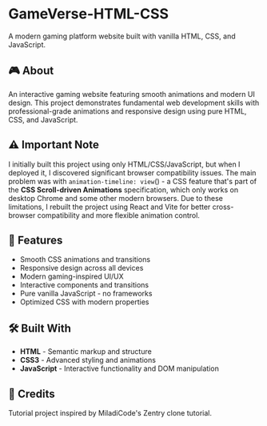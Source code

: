 # GameVerse-HTML-CSS

A modern gaming platform website built with vanilla HTML, CSS, and JavaScript.

## 🎮 About
An interactive gaming website featuring smooth animations and modern UI design. This project demonstrates fundamental web development skills with professional-grade animations and responsive design using pure HTML, CSS, and JavaScript.

## ⚠️ Important Note
I initially built this project using only HTML/CSS/JavaScript, but when I deployed it, 
I discovered significant browser compatibility issues. The main problem was with `animation-timeline: view`() - a CSS feature that's part of the **CSS Scroll-driven Animations** specification, which only works on desktop Chrome and some other modern browsers. Due to these limitations, I rebuilt the project using React and Vite for better cross-browser compatibility and more flexible animation control.

## 🚀 Features
- Smooth CSS animations and transitions
- Responsive design across all devices
- Modern gaming-inspired UI/UX
- Interactive components and transitions
- Pure vanilla JavaScript - no frameworks
- Optimized CSS with modern properties

## 🛠️ Built With
- **HTML** - Semantic markup and structure
- **CSS3** - Advanced styling and animations
- **JavaScript** - Interactive functionality and DOM manipulation

## 📝 Credits
Tutorial project inspired by MiladiCode's Zentry clone tutorial.